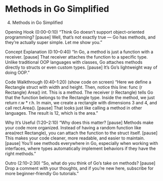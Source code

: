 # Methods in Go Simplified

4. Methods in Go Simplified

Opening Hook (0:00–0:10)
“Think Go doesn’t support object-oriented programming? [pause] Well, that’s not exactly true — Go has methods, and they’re actually super simple. Let me show you.”

Concept Explanation (0:10–0:40)
“In Go, a method is just a function with a receiver. [pause] That receiver attaches the function to a specific type. Unlike traditional OOP languages with classes, Go attaches methods directly to structs or even custom types. [pause] It’s Go’s lightweight way of doing OOP.”

Code Walkthrough (0:40–1:20)
(show code on screen)
“Here we define a Rectangle struct with width and height.
Then, notice this line: func (r Rectangle) Area() int. This is a method. The receiver (r Rectangle) tells Go that the function belongs to the Rectangle type.
Inside the method, we just return r.w * r.h.
In main, we create a rectangle with dimensions 3 and 4, and call rect.Area(). [pause] That looks just like calling a method in other languages.
The result is 12, which is the area.”

Why It’s Useful (1:20–2:10)
“Why does this matter? [pause] Methods make your code more organized. Instead of having a random function like area(rect Rectangle), you can attach the function to the struct itself. [pause] This makes your code cleaner, more readable, and easier to maintain. [pause] You’ll see methods everywhere in Go, especially when working with interfaces, where types automatically implement behaviors if they have the right methods.”

Outro (2:10–2:30)
“So, what do you think of Go’s take on methods? [pause] Drop a comment with your thoughts, and if you’re new here, subscribe for more beginner-friendly Go tutorials.”